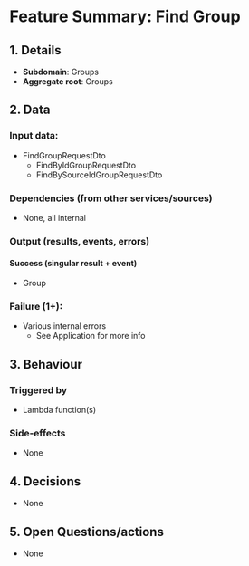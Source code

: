 # Feature Summary: Find Group

## 1. Details

- **Subdomain**: Groups
- **Aggregate root**: Groups

## 2. Data

### Input data:

- FindGroupRequestDto
  - FindByIdGroupRequestDto
  - FindBySourceIdGroupRequestDto

### Dependencies (from other services/sources)

- None, all internal

### Output (results, events, errors)

#### Success (singular result + event)

- Group

### Failure (1+):

- Various internal errors
  - See Application for more info

## 3. Behaviour

### Triggered by

- Lambda function(s)

### Side-effects

- None

## 4. Decisions

- None

## 5. Open Questions/actions

- None
